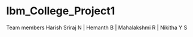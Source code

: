 # Ibm_College_Project1
Team members
Harish Sriraj N |
Hemanth B       |
Mahalakshmi R   |
Nikitha Y S     
